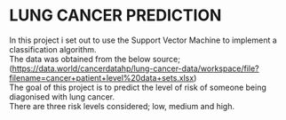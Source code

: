 # LUNG CANCER PREDICTION 
In this project i set out to use the Support Vector Machine to implement a classification algorithm.</br>
The data was obtained from the below source;</br>
(https://data.world/cancerdatahp/lung-cancer-data/workspace/file?filename=cancer+patient+level%20data+sets.xlsx) </br>
The goal of this project is to predict the level of risk of someone being diagonised with lung cancer. </br> 
There are three risk levels considered; low, medium and high.